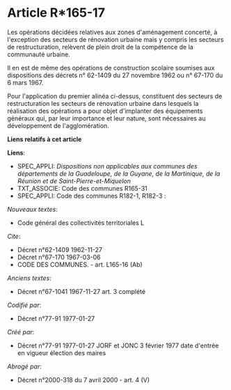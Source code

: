 # Article R*165-17

Les opérations décidées relatives aux zones d'aménagement concerté, à l'exception des secteurs de rénovation urbaine mais y
compris les secteurs de restructuration, relèvent de plein droit de la compétence de la communauté urbaine. 

Il en est de même des opérations de construction scolaire soumises aux dispositions des décrets n° 62-1409 du 27 novembre
1962 ou n° 67-170 du 6 mars 1967. 

Pour l'application du premier alinéa ci-dessus, constituent des secteurs de restructuration    les secteurs de rénovation
urbaine dans lesquels la réalisation des opérations a pour objet d'implanter des équipements généraux qui, par leur
importance et leur nature, sont nécessaires au développement de l'agglomération.

**Liens relatifs à cet article**

**Liens**:

  - SPEC_APPLI: *Dispositions non applicables aux communes des départements de la Guadeloupe, de la Guyane, de la Martinique, de la Réunion et de Saint-Pierre-et-Miquelon*
  - TXT_ASSOCIE: Code des communes R165-31
  - SPEC_APPLI: Code des communes R182-1, R182-3 :

_Nouveaux textes_:

  - Code général des collectivités territoriales L

_Cite_:

  - Décret n°62-1409 1962-11-27
  - Décret n°67-170 1967-03-06
  - CODE DES COMMUNES. - art. L165-16 (Ab)

_Anciens textes_:

  - Décret n°67-1041 1967-11-27 art. 3 complété

_Codifié par_:

  - Décret n°77-91 1977-01-27

_Créé par_:

  - Décret n°77-91 1977-01-27 JORF et JONC 3 février 1977 date d'entrée en vigueur élection des maires

_Abrogé par_:

  - Décret n°2000-318 du 7 avril 2000 - art. 4 (V)
